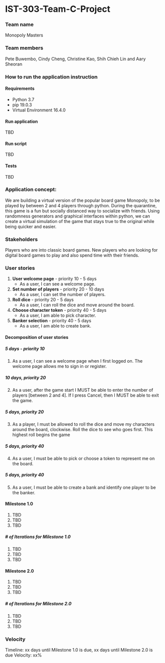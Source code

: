 # **IST-303-Team-C-Project**

### Team name
Monopoly Masters

### Team members
Pete Buwembo, Cindy Cheng, Christine Kao, Shih Chieh Lin and Aary Sheoran

### How to run the application instruction
#### Requirements
* Python 3.7
* pip 19.0.3
* Virtual Environment 16.4.0

#### Run application
TBD

#### Run script
TBD

#### Tests
TBD

### Application concept:
We are building a virtual version of the popular board game Monopoly, to be played by between 2 and 4 players through python. During the quarantine, this game is a fun but socially distanced way to socialize with friends. Using randomness generators and graphical interfaces within python, we can create a virtual simulation of the game that stays true to the original while being quicker and easier.

### Stakeholders
Players who are into classic board games. New players who are looking for digital board games to play and also spend time with their friends.  

### User stories 
1. **User welcome page** - priority 10 - 5 days
   - As a user, I can see a welcome page.  
2. **Set number of players** - priority 20 - 10 days
   - As a user, I can set the number of players.  
3. **Roll dice** - priority 20 - 5 days
   - As a user, I can roll the dice and move around the board. 
4. **Choose character token** - priority 40 - 5 days
   - As a user, I am able to pick character.  
5. **Banker selection** - priority 40 - 5 days
   - As a user, I am able to create bank. 

#### Decomposition of user stories 
##### 5 days - priority 10 
1. As a user, I can see a welcome page when I first logged on.  The welcome page allows me to sign in or register. 

##### 10 days, priority 20
2. As a user, after the game start I MUST be able to enter the number of players [between 2 and 4]. 
If I press Cancel, then I MUST be able to exit the game.

##### 5 days, priority 20
3. As a player, I must be allowed to roll the dice and move my characters around the board, clockwise.
Roll the dice to see who goes first. This highest roll begins the game 

##### 5 days, priority 40
4. As a user, I must be able to pick or choose a token to represent me on the board.

##### 5 days, priority 40
5. As a user, I must be able to create a bank and identify one player to be the banker. 

#### Milestone 1.0
1. TBD
2. TBD
3. TBD

##### # of Iterations for Milestone 1.0
1. TBD
2. TBD
3. TBD

#### Milestone 2.0
1. TBD
2. TBD
3. TBD

##### # of Iterations for Milestone 2.0
1. TBD
2. TBD
3. TBD

### Velocity
Timeline: xx days until Milestone 1.0 is due, xx days until Milestone 2.0 is due
Velocity: xx%
